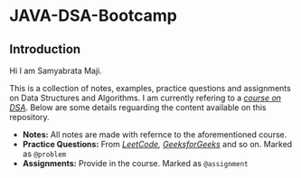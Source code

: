 # JAVA-DSA-Bootcamp
## Introduction

Hi I am Samyabrata Maji.

This is a collection of notes, examples, practice questions and assignments on Data Structures and Algorithms. I am currently refering to a *[course on DSA](https://coursera.org/share/d8124fd791622db91dba4e4bd9c612fd)*. Below are some details reguarding the content available on this repository.

- **Notes:**  All notes are made with refernce to the aforementioned course.
- **Practice Questions:** From *[LeetCode](https://leetcode.com), [GeeksforGeeks](https://practice.geeksforgeeks.org/courses/dsa-self-paced?source=google&medium=cpc&device=c&keyword=geeksforgeeks&matchtype=b&campaignid=9546568041&adgroup=97966155295&gclid=CjwKCAjw2OiaBhBSEiwAh2ZSP5tPAAWGdVTSRtIz4M0dDhVcWQmYj4mk91JRkFSCFRqngR9ydQ3wIxoC3n8QAvD_BwE)* and so on. Marked as `@problem`
- **Assignments:**  Provide in the course. Marked as `@assignment`